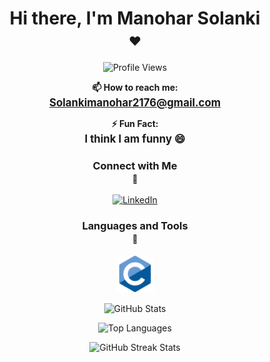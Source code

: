<!-- Header Section with Animation -->
<h1 align="center">
  Hi there, I'm Manohar Solanki
  <br>
  <span style="font-size: 0.7em; animation: heartbeat 1s infinite;">
    ❤️
  </span>
</h1>

<!-- Profile Views and Social Badges -->
<p align="center">
  <img src="https://komarev.com/ghpvc/?username=solankiboy939&label=Profile%20Views&color=blueviolet&style=flat-square" alt="Profile Views"/>
</p>

<!-- Contact Information and Fun Fact with Animation -->
<p align="center">
  <strong>
    📫 How to reach me:
    <br>
    <span style="font-size: 1.2em; animation: pulse 2s infinite;">
      <a href="mailto:Solankimanohar2176@gmail.com">Solankimanohar2176@gmail.com</a>
    </span>
  </strong>
</p>
<p align="center">
  <strong>
    ⚡ Fun Fact:
    <br>
    <span style="font-size: 1.2em; animation: bounce 1s infinite;">
      I think I am funny 😄
    </span>
  </strong>
</p>

<!-- Connect with Me Section with Animation -->
<h3 align="center">
  Connect with Me
  <br>
  <span style="font-size: 0.8em; animation: rotate 3s infinite linear;">
    🌟
  </span>
</h3>
<p align="center">
  <a href="https://www.linkedin.com/in/mr-manohar-solanki" target="_blank">
    <img src="https://raw.githubusercontent.com/rahuldkjain/github-profile-readme-generator/master/src/images/icons/Social/linked-in-alt.svg" alt="LinkedIn" height="40" width="40"/>
  </a>
  <!-- Add more social icons with animations -->
</p>

<!-- Languages and Tools Section with Animation -->
<h3 align="center">
  Languages and Tools
  <br>
  <span style="font-size: 0.8em; animation: shake 2s infinite;">
    🔧
  </span>
</h3>
<p align="center">
  <img src="https://raw.githubusercontent.com/devicons/devicon/master/icons/c/c-original.svg" alt="C" height="60" width="60"/>
  <!-- Add more icons with animations -->
</p>

<!-- GitHub Stats Section with Animation -->
<p align="center">
  <img src="https://github-readme-stats.vercel.app/api?username=solankiboy939&show_icons=true&locale=en" alt="GitHub Stats"/>
</p>

<!-- Top Languages Section with Animation -->
<p align="center">
  <img src="https://github-readme-stats.vercel.app/api/top-langs/?username=solankiboy939&layout=compact" alt="Top Languages"/>
</p>

<!-- Streak Stats Section with Animation -->
<p align="center">
  <img src="https://github-readme-streak-stats.herokuapp.com/?user=solankiboy939" alt="GitHub Streak Stats"/>
</p>

<!-- CSS Animations -->
<style>
  @keyframes heartbeat {
    0% { transform: scale(1); }
    50% { transform: scale(1.1); }
    100% { transform: scale(1); }
  }

  @keyframes pulse {
    0% { color: black; }
    50% { color: red; }
    100% { color: black; }
  }

  @keyframes bounce {
    0% { transform: translateY(0); }
    50% { transform: translateY(-10px); }
    100% { transform: translateY(0); }
  }

  @keyframes rotate {
    0% { transform: rotate(0deg); }
    100% { transform: rotate(360deg); }
  }

  @keyframes shake {
    0% { transform: rotate(0); }
    20% { transform: rotate(10deg); }
    40% { transform: rotate(-10deg); }
    60% { transform: rotate(10deg); }
    80% { transform: rotate(-10deg); }
    100% { transform: rotate(0); }
  }
</style>

